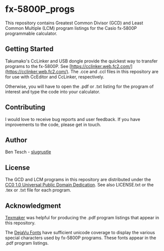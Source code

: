 # fx-5800P\_progs

This repository contains Greatest Common Divisor (GCD) and
Least Common Multiple (LCM) program listings for the Casio 
fx-5800P programmable calculator.

## Getting Started

Takumako's CcLinker and USB dongle provide the quickest way
to transfer programs to the fx-5800P. See
[https://cclinker.web.fc2.com/](https://cclinker.web.fc2.com/).
The .cce and .ccl files in this repository are for use with
CcEditor and CcLinker, respectively.

Otherwise, you will have to open the .pdf or .txt listing
for the program of interest and type the code into your
calculator.

## Contributing

I would love to receive bug reports and user
feedback. If you have improvements to the code,
please get in touch.

## Author

Ben Tesch - [slugrustle](https://github.com/slugrustle)

## License

The GCD and LCM programs in this repository are distributed under the 
[CC0 1.0 Universal Public Domain Dedication](https://creativecommons.org/publicdomain/zero/1.0/).
See also LICENSE.txt or the .tex or .txt file for each program.

## Acknowledgment

[Texmaker](http://www.xm1math.net/texmaker/index.html) was helpful for producing
the .pdf program listings that appear in this repository.

The [DejaVu Fonts](https://dejavu-fonts.github.io/) have sufficient unicode coverage
to display the various special characters used by fx-5800P programs. These fonts
appear in the .pdf program listings.